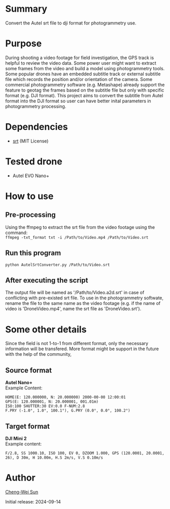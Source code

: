 # Summary
 Convert the Autel srt file to dji format for photogrammetry use.
   
# Purpose  
During shooting a video footage for field investigation, the GPS track is helpful to review the video data. Some power user might want to extract some frames from the video and build a model using photogrammetry tools. Some popular drones have an embedded subtitle track or external  subtitle file which records the position and/or orientation of the camera. Some commercial photogrammetry software (e.g. Metashape) already support the feature to geotag the frames based on the subtitle file but only with specific format (e.g. DJI format). This project aims to convert the subtitle from Autel format into the DJI format so user can have better inital parameters in photogrammetry processing.  
  
# Dependencies  
* [srt](https://pypi.org/project/srt/) (MIT License)  
  
# Tested drone
* Autel EVO Nano+  
  
# How to use  
## Pre-processing  
Using the ffmpeg to extract the srt file from the video footage using the command:  
`ffmpeg -txt_format txt -i /Path/to/Video.mp4 /Path/to/Video.srt`  
## Run this program
`python AutelSrtConverter.py /Path/to/Video.srt`  
## After executing the script  
The output file will be named as '/Path/to/Video.a2d.srt' in case of conflicting with pre-existed srt file. To use in the photogrammetry softwate, rename the file to the same name as the video footage (e.g. if the name of video is 'DroneVideo.mp4', name the srt file as 'DroneVideo.srt').
  
# Some other details    
Since the field is not 1-to-1 from different format, only the necessary information will be transfered. More format might be support in the future with the help of the community,  
## Source format
**Autel Nano+**    
Example Content: 
```
HOME(E: 120.000000, N: 20.000000) 2000-00-00 12:00:01
GPS(E: 120.000001, N: 20.000001, 001.01m) 
ISO:100 SHUTTER:30 EV:0.0 F-NUM:2.8 
F.PRY (-1.0°, 1.0°, 100.1°), G.PRY (0.0°, 0.0°, 100.2°)
```
## Target format  
**DJI Mini 2**  
Example content: 
```
F/2.8, SS 1000.10, ISO 100, EV 0, DZOOM 1.000, GPS (120.0001, 20.0001, 26), D 30m, H 10.00m, H.S 2m/s, V.S 0.10m/s 
```

# Author
[Cheng-Wei Sun](https://github.com/lcabon258) 

Initial release: 2024-09-14

